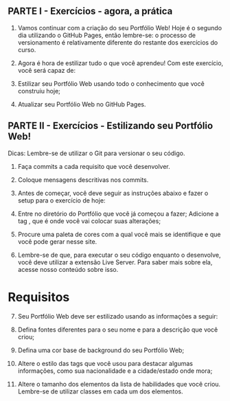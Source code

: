 ## PARTE I - Exercícios - agora, a prática

1. Vamos continuar com a criação do seu Portfólio Web! Hoje é o segundo dia utilizando o GitHub Pages, então lembre-se: o processo de versionamento é relativamente diferente do restante dos exercícios do curso.

2. Agora é hora de estilizar tudo o que você aprendeu! Com este exercício, você será capaz de:

3. Estilizar seu Portfólio Web usando todo o conhecimento que você construiu hoje;

4. Atualizar seu Portfólio Web no GitHub Pages.

## PARTE II - Exercícios - Estilizando seu Portfólio Web!

Dicas: Lembre-se de utilizar o Git para versionar o seu código.

1. Faça commits a cada requisito que você desenvolver.

2. Coloque mensagens descritivas nos commits.

3. Antes de começar, você deve seguir as instruções abaixo e fazer o setup para o exercício de hoje:

4. Entre no diretório do Portfólio que você já começou a fazer;
Adicione a tag <style></style>, que é onde você vai colocar suas alterações;

5. Procure uma paleta de cores com a qual você mais se identifique e que você pode gerar nesse site.

6. Lembre-se de que, para executar o seu código enquanto o desenvolve, você deve utilizar a extensão Live Server. Para saber mais sobre ela, acesse nosso conteúdo sobre isso.

# Requisitos

7. Seu Portfólio Web deve ser estilizado usando as informações a seguir:

8. Defina fontes diferentes para o seu nome e para a descrição que você criou;

9. Defina uma cor base de background do seu Portfólio Web;

10. Altere o estilo das tags que você usou para destacar algumas informações, como sua nacionalidade e a cidade/estado onde mora;

11. Altere o tamanho dos elementos da lista de habilidades que você criou. Lembre-se de utilizar classes em cada um dos elementos.



